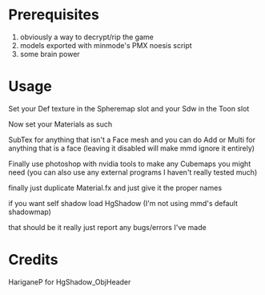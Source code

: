 # Prerequisites
1) obviously a way to decrypt/rip the game
2) models exported with minmode's PMX noesis script
3) some brain power

# Usage

Set your Def texture in the Spheremap slot and your Sdw in the Toon slot

Now set your Materials as such

SubTex for anything that isn't a Face mesh and you can do Add or Multi for anything that is a face (leaving it disabled will make mmd ignore it entirely)

Finally use photoshop with nvidia tools to make any Cubemaps you might need (you can also use any external programs I haven't really tested much)

finally just duplicate Material.fx and just give it the proper names

if you want self shadow load HgShadow (I'm not using mmd's default shadowmap)

that should be it really just report any bugs/errors I've made

# Credits

HariganeP for HgShadow_ObjHeader
